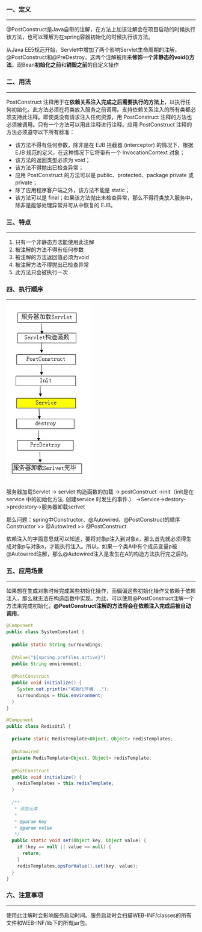 ### 一、定义

---

@PostConstruct是Java自带的注解，在方法上加该注解会在项目启动的时候执行该方法，也可以理解为在spring容器初始化的时候执行该方法。

从Java EE5规范开始，Servlet中增加了两个影响Servlet生命周期的注解，@PostConstruct和@PreDestroy，这两个注解被用来**修饰一个非静态的void()方法**。现Bean**初始化之前**和**销毁之前**的自定义操作



### 二、用法

---

PostConstruct 注释用于在**依赖关系注入完成之后需要执行的方法上**，以执行任何初始化。此方法必须在将类放入服务之前调用。支持依赖关系注入的所有类都必须支持此注释。即使类没有请求注入任何资源，用 PostConstruct 注释的方法也必须被调用。只有一个方法可以用此注释进行注释。应用 PostConstruct 注释的方法必须遵守以下所有标准：

- 该方法不得有任何参数，除非是在 EJB 拦截器 (interceptor) 的情况下，根据 EJB 规范的定义，在这种情况下它将带有一个 InvocationContext 对象；
- 该方法的返回类型必须为 void；
- 该方法不得抛出已检查异常；
- 应用 PostConstruct 的方法可以是 public、protected、package private 或 private；
- 除了应用程序客户端之外，该方法不能是 static；
- 该方法可以是 final；如果该方法抛出未检查异常，那么不得将类放入服务中，除非是能够处理异常并可从中恢复的 EJB。



### 三、特点

---

1. 只有一个非静态方法能使用此注解
2. 被注解的方法不得有任何参数
3. 被注解的方法返回值必须为void
4. 被注解方法不得抛出已检查异常
5. 此方法只会被执行一次



### 四、执行顺序

---

![img](img/a5b19abe42021d7db2a183d4e4f73dde.jpeg)

服务器加载Servlet -> servlet 构造函数的加载 -> postConstruct ->init（init是在service 中的初始化方法. 创建service 时发生的事件.） ->Service->destory->predestory->服务器卸载serlvet

那么问题：spring中Constructor、@Autowired、@PostConstruct的顺序
Constructor >> @Autowired >> @PostConstruct

依赖注入的字面意思就可以知道，要将对象p注入到对象a，那么首先就必须得生成对象p与对象a，才能执行注入。所以，如果一个类A中有个成员变量p被@Autowired注解，那么@Autowired注入是发生在A的构造方法执行完之后的。



### 五、应用场景

---

如果想在生成对象时候完成某些初始化操作，而偏偏这些初始化操作又依赖于依赖注入，那么就无法在构造函数中实现。为此，可以使用@PostConstruct注解一个方法来完成初始化，**@PostConstruct注解的方法将会在依赖注入完成后被自动调用**。

```java
@Component
public class SystemConstant {

  public static String surroundings;

  @Value("${spring.profiles.active}")
  public String environment;

  @PostConstruct
  public void initialize() {
    System.out.println("初始化环境...");
    surroundings = this.environment;
  }
}
```



```java
@Component
public class RedisUtil {

  private static RedisTemplate<Object, Object> redisTemplates;

  @Autowired
  private RedisTemplate<Object, Object> redisTemplate;

  @PostConstruct
  public void initialize() {
    redisTemplates = this.redisTemplate;
  }

  /**
   * 添加元素
   *
   * @param key
   * @param value
   */
  public static void set(Object key, Object value) {
    if (key == null || value == null) {
      return;
    }
    redisTemplates.opsForValue().set(key, value);
  }
}
```



### 六、注意事项

---

使用此注解时会影响服务启动时间。服务启动时会扫描WEB-INF/classes的所有文件和WEB-INF/lib下的所有jar包。